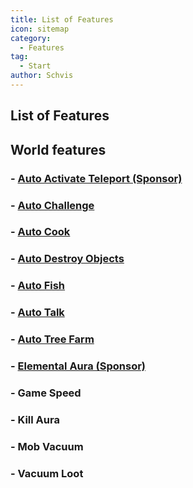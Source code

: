 ```yaml
---
title: List of Features
icon: sitemap
category:
  - Features
tag:
  - Start
author: Schvis
---
```


## List of Features

## World features

### - [Auto Activate Teleport (Sponsor)](../feature/auto-activate-tp.md)
### - [Auto Challenge](../feature/auto-challenge.md)
### - [Auto Cook](../feature/auto-cook.md)
### - [Auto Destroy Objects](../feature/auto-destroy)
### - [Auto Fish](../feature/auto-fish.md)
### - [Auto Talk](../feature/auto-talk.md)
### - [Auto Tree Farm](../feature/auto-tree-farm.md)
### - [Elemental Aura (Sponsor)](../feature/elementa-aura.md)
### - Game Speed
### - Kill Aura
### - Mob Vacuum
### - Vacuum Loot


